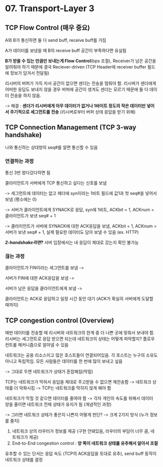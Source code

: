 # 07. Transport-Layer 3

## **TCP Flow Control (매우 중요)**

A와 B가 통신하면 둘 다
send buff, receive buff를 가짐

A가 데이터를 보냈을 때 B의 receive buff 공간이 부족하다면 유실됨

**B가 받을 수 있는 만큼만 보내는게 Flow Control**(bps 조절), Receiver가 남은 공간을 알려줘야 하기 때문에 결국 Reciever-driven (TCP Header에 receiver buffer 필드에 정보가 담겨서 전달됨)

리시버의 버퍼가 가득 차서 공간이 없으면 센더는 전송을 멈춰야 함. 리시버가 센더에게 어떠한 응답도 보내지 않을 경우 버퍼에 공간이 생겨도 센더는 모르기 때문에 둘 다 데이터 전송을 하지 않음.

-> 해결 : **센더가 리시버에게 아무 데이터가 없거나 1바이트 정도의 작은 데이터만 넣어서 주기적으로 세그먼트를 전송** (리시버로부터 버퍼 상태 응답을 받기 위해)

## **TCP Connection Management (TCP 3-way handshake)**
나와 통신하는 상대방의 seq#를 알면 통신할 수 있음

### **연결하는 과정**

통신 3번 왔다갔다하면 됨

클라이언트가 서버에게 TCP 통신하고 싶다는 신호를 보냄

-> 세그먼트에 데이터는 없고 헤더에 syn이라는 1비트 필드에 값1과 첫 seq#을 넣어서 보냄 (평소에는 0)

-> 서버가 클라이언트에게 SYNACK로 응답, syn에 1비트, ACKbit = 1, ACKnum = 클라이언트가 보낸 seq# + 1

-> 클라이언트가 서버에 SYNACK에 대한 ACK응답을 보냄, ACKbit = 1, ACKnum = 서버가 보낸 seq# + 1, 실제 필요한 데이터도 담아 보낼 수 있음 (ex. HTTP)

***2-handshake라면?***
서버 입장에서는 내 응답이 제대로 갔는지 확인 불가능

### 끊는 과정

클라이언트가 FIN이라는 세그먼트를 보냄 -> 

서버가 FIN에 대한 ACK응답을 보냄 -> 

서버가 남은 응답을 클라이언트에게 보냄 -> 

클라이언트는 ACK로 응답하고 일정 시간 동안 대기 (ACK가 확실히 서버에게 도달할 때까지)

## **TCP congestion control (Overview)**

매번 데이터를 전송할 때 리시버와 네트워크의 한계 중 더 나쁜 곳에 맞춰서 보내야 함. 리시버는 세그먼트로 응답 받으면 되는데 네트워크의 상태는 어떻게 파악할지? 플로우 컨트롤 메커니즘으로 알아낼 수 있음

네트워크는 공용 리소스이고 많은 호스트들이 연결되어있음. 각 호스트는 누구의 소유도 아니고 독립적임. 모든 사람들은 데이터를 한 번에 많이 보내고 싶음

 -> 그대로 두면 네트워크가 상태가 혼잡해짐(막힘)

TCP는 네트워크가 막혀서 응답을 제대로 주고받을 수 없으면 재전송함 -> 네트워크 상태를 더 악화시킴 -> TCP는 네트워크를 막히지 않게 해야 함

네트워크가 막힐 것 같으면 데이터를 줄여야 함 -> 각자 개인의 속도를 위해서 데이터 양을 줄이면 네트워크 전체 상태가 유지가 됨 (개념적인 과정)

-> 그러면 네트워크 상태가 좋은지 나쁜지 어떻게 판단?
-> 크게 2가지 방식 (누가 정보를 줄지)
1. 네트워크 상의 라우터가 정보를 제공 (구현 안돼있음, 라우터의 부담이 너무 큼, 네트워크가 제공)
2. End-to-End congestion control : **양 쪽이 네트워크 상태를 유추해서 알아서 조절**

유추할 수 있는 단서는 응답 속도 (TCP의 ACK응답을 토대로 유추), send buff 동작이 네트워크 상태를 결정
